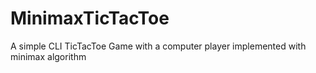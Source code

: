 # MinimaxTicTacToe
A simple CLI TicTacToe Game with a computer player implemented with minimax algorithm
